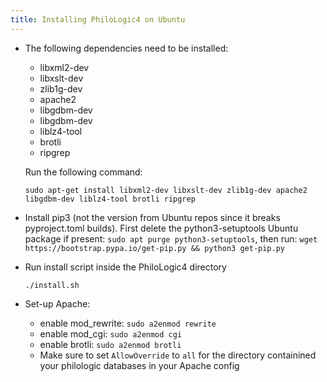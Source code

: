 ```yaml
---
title: Installing PhiloLogic4 on Ubuntu
---
```


-   The following dependencies need to be installed:

    -   libxml2-dev
    -   libxslt-dev
    -   zlib1g-dev
    -   apache2
    -   libgdbm-dev
    -   libgdbm-dev
    -   liblz4-tool
    -   brotli
    -   ripgrep

    Run the following command:

    `sudo apt-get install libxml2-dev libxslt-dev zlib1g-dev apache2 libgdbm-dev liblz4-tool brotli ripgrep`

- Install pip3 (not the version from Ubuntu repos since it breaks pyproject.toml builds). First delete the python3-setuptools Ubuntu package if present: `sudo apt purge python3-setuptools`, then run:
    `wget https://bootstrap.pypa.io/get-pip.py && python3 get-pip.py`

-   Run install script inside the PhiloLogic4 directory

    `./install.sh`

-   Set-up Apache:
    -   enable mod_rewrite: `sudo a2enmod rewrite`
    -   enable mod_cgi: `sudo a2enmod cgi`
    -   enable brotli: `sudo a2enmod brotli`
    -   Make sure to set `AllowOverride` to `all` for the directory containined your philologic databases in your Apache config

